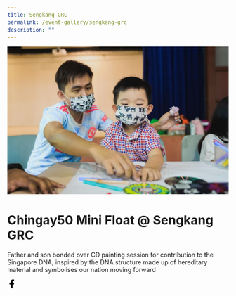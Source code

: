 ```yaml
---
title: Sengkang GRC
permalink: /event-gallery/sengkang-grc
description: ""
---
```

![](/images/Event%20Gallery/chingay50-mini-float-@-sengkang-grc-2.jpeg)
# **Chingay50 Mini Float @ Sengkang GRC**
Father and son bonded over CD painting session for contribution to the Singapore DNA, inspired by the DNA structure made up of hereditary material and symbolises our nation moving forward

<a href="http://www.facebook.com/sharer.php?u=http://www.chingay.gov.sg/image/event-gallery/chingay50-mini-float-@-sengkang-grc" style="float:left;">
	<img src="/images/facebook.png" style="width:auto;height:20px;">
</a>